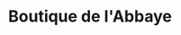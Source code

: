 ---
title: "Boutique de l'Abbaye"
url: /le-plantay/boutique-de-labbaye/
shop: magasin de variétés
---